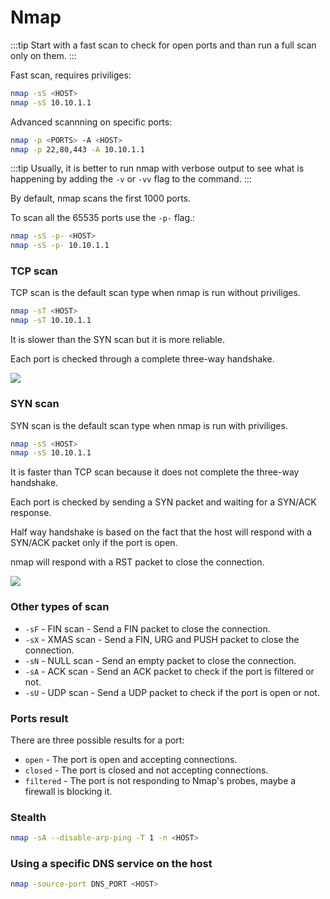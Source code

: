 # Nmap

:::tip
Start with a fast scan to check for open ports and than run a full scan only on them.
:::

Fast scan, requires priviliges:

```bash
nmap -sS <HOST>
nmap -sS 10.10.1.1
```

Advanced scannning on specific ports:

```bash
nmap -p <PORTS> -A <HOST>
nmap -p 22,80,443 -A 10.10.1.1
```

:::tip
Usually, it is better to run nmap with verbose output to see what is happening by adding the `-v` or `-vv` flag to the command.
:::

By default, nmap scans the first 1000 ports.

To scan all the 65535 ports use the `-p-` flag.:

```bash
nmap -sS -p- <HOST>
nmap -sS -p- 10.10.1.1
```

### TCP scan

TCP scan is the default scan type when nmap is run without priviliges.

```bash
nmap -sT <HOST>
nmap -sT 10.10.1.1
```

It is slower than the SYN scan but it is more reliable.

Each port is checked through a complete three-way handshake.

<Image src="/images/security/network/tcp-scan.drawio.png" />

### SYN scan

SYN scan is the default scan type when nmap is run with priviliges.

```bash
nmap -sS <HOST>
nmap -sS 10.10.1.1
```

It is faster than TCP scan because it does not complete the three-way handshake.

Each port is checked by sending a SYN packet and waiting for a SYN/ACK response.

Half way handshake is based on the fact that the host will respond with a SYN/ACK packet only if the port is open.

nmap will respond with a RST packet to close the connection.

<Image src="/images/security/network/syn-scan.drawio.png" />

### Other types of scan

- `-sF` - FIN scan - Send a FIN packet to close the connection.
- `-sX` - XMAS scan - Send a FIN, URG and PUSH packet to close the connection.
- `-sN` - NULL scan - Send an empty packet to close the connection.
- `-sA` - ACK scan - Send an ACK packet to check if the port is filtered or not.
- `-sU` - UDP scan - Send a UDP packet to check if the port is open or not.

### Ports result

There are three possible results for a port:

- `open` - The port is open and accepting connections.
- `closed` - The port is closed and not accepting connections.
- `filtered` - The port is not responding to Nmap's probes, maybe a firewall is blocking it.

### Stealth

```bash
nmap -sA --disable-arp-ping -T 1 -n <HOST>
```

### Using a specific DNS service on the host

```bash
nmap -source-port DNS_PORT <HOST>
```

